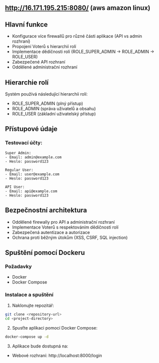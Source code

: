 ## http://16.171.195.215:8080/ (aws amazon linux)

## Hlavní funkce

- Konfigurace více firewallů pro různé části aplikace (API vs admin rozhraní)
- Propojení Voterů s hierarchií rolí
- Implementace dědičnosti rolí (ROLE_SUPER_ADMIN -> ROLE_ADMIN -> ROLE_USER)
- Zabezpečené API rozhraní
- Oddělené administrační rozhraní

## Hierarchie rolí

Systém používá následující hierarchii rolí:
- ROLE_SUPER_ADMIN (plný přístup)
- ROLE_ADMIN (správa uživatelů a obsahu)
- ROLE_USER (základní uživatelský přístup)

## Přístupové údaje

### Testovací účty:

```
Super Admin:
- Email: admin@example.com
- Heslo: password123

Regular User:
- Email: user@example.com
- Heslo: password123

API User:
- Email: api@example.com
- Heslo: password123
```

## Bezpečnostní architektura

- Oddělené firewally pro API a administrační rozhraní
- Implementace Voterů s respektováním dědičnosti rolí
- Zabezpečená autentizace a autorizace
- Ochrana proti běžným útokům (XSS, CSRF, SQL injection)

## Spuštění pomocí Dockeru

### Požadavky
- Docker
- Docker Compose

### Instalace a spuštění

1. Naklonujte repozitář:
```bash
git clone <repository-url>
cd <project-directory>
```

2. Spusťte aplikaci pomocí Docker Compose:
```bash
docker-compose up -d
```

3. Aplikace bude dostupná na:
- Webové rozhraní: http://localhost:8000/login
